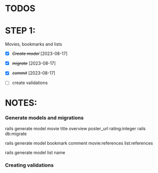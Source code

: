 # TODOS

# STEP 1:

Movies, bookmarks and lists
* [X] ~~*Create model*~~ [2023-08-17]
* [X] ~~*migrate*~~ [2023-08-17]
* [X] ~~*commit*~~ [2023-08-17]
* [ ] create validations


# NOTES:

### Generate models and migrations
rails generate model movie title overview poster_url rating:integer
rails db:migrate

rails generate model bookmark comment movie:references list:references

rails generate model list name

### Creating validations
